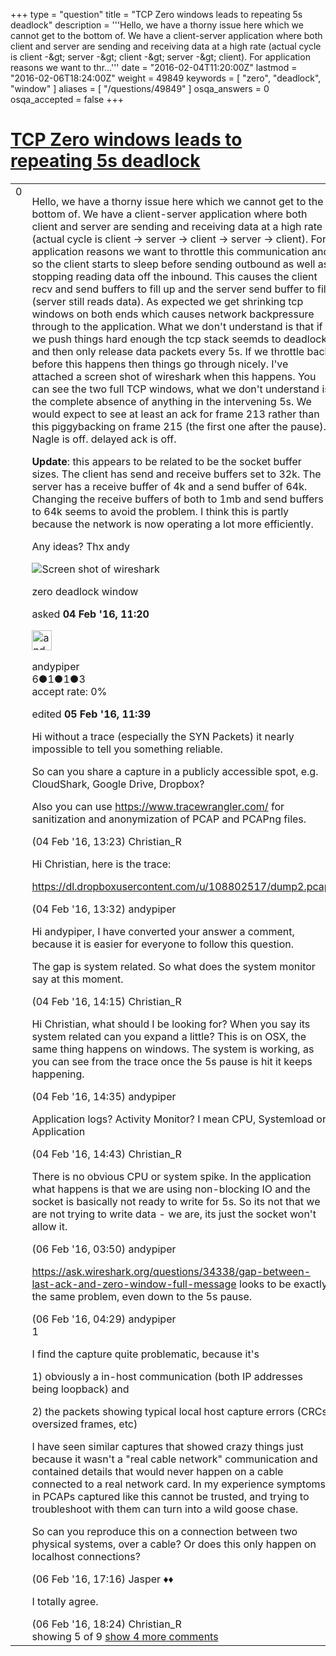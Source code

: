 +++
type = "question"
title = "TCP Zero windows leads to repeating 5s deadlock"
description = '''Hello, we have a thorny issue here which we cannot get to the bottom of. We have a client-server application where both client and server are sending and receiving data at a high rate (actual cycle is client -&amp;gt; server -&amp;gt; client -&amp;gt; server -&amp;gt; client). For application reasons we want to thr...'''
date = "2016-02-04T11:20:00Z"
lastmod = "2016-02-06T18:24:00Z"
weight = 49849
keywords = [ "zero", "deadlock", "window" ]
aliases = [ "/questions/49849" ]
osqa_answers = 0
osqa_accepted = false
+++

<div class="headNormal">

# [TCP Zero windows leads to repeating 5s deadlock](/questions/49849/tcp-zero-windows-leads-to-repeating-5s-deadlock)

</div>

<div id="main-body">

<div id="askform">

<table id="question-table" style="width:100%;"><colgroup><col style="width: 50%" /><col style="width: 50%" /></colgroup><tbody><tr class="odd"><td style="width: 30px; vertical-align: top"><div class="vote-buttons"><span id="post-49849-upvote" class="ajax-command post-vote up" rel="nofollow" title="I like this post (click again to cancel)"> </span><div id="post-49849-score" class="post-score" title="current number of votes">0</div><span id="post-49849-downvote" class="ajax-command post-vote down" rel="nofollow" title="I dont like this post (click again to cancel)"> </span> <span id="favorite-mark" class="ajax-command favorite-mark" rel="nofollow" title="mark/unmark this question as favorite (click again to cancel)"> </span><div id="favorite-count" class="favorite-count"></div></div></td><td><div id="item-right"><div class="question-body"><p>Hello, we have a thorny issue here which we cannot get to the bottom of. We have a client-server application where both client and server are sending and receiving data at a high rate (actual cycle is client -&gt; server -&gt; client -&gt; server -&gt; client). For application reasons we want to throttle this communication and so the client starts to sleep before sending outbound as well as stopping reading data off the inbound. This causes the client recv and send buffers to fill up and the server send buffer to fill (server still reads data). As expected we get shrinking tcp windows on both ends which causes network backpressure through to the application. What we don't understand is that if we push things hard enough the tcp stack seemds to deadlock and then only release data packets every 5s. If we throttle back before this happens then things go through nicely. I've attached a screen shot of wireshark when this happens. You can see the two full TCP windows, what we don't understand is the complete absence of anything in the intervening 5s. We would expect to see at least an ack for frame 213 rather than this piggybacking on frame 215 (the first one after the pause). Nagle is off. delayed ack is off.</p><p><strong>Update</strong>: this appears to be related to be the socket buffer sizes. The client has send and receive buffers set to 32k. The server has a receive buffer of 4k and a send buffer of 64k. Changing the receive buffers of both to 1mb and send buffers to 64k seems to avoid the problem. I think this is partly because the network is now operating a lot more efficiently.</p><p>Any ideas? Thx andy</p><p><img src="https://osqa-ask.wireshark.org/upfiles/Screen_Shot_2016-02-04_at_18.19.28.png" alt="Screen shot of wireshark" /></p></div><div id="question-tags" class="tags-container tags"><span class="post-tag tag-link-zero" rel="tag" title="see questions tagged &#39;zero&#39;">zero</span> <span class="post-tag tag-link-deadlock" rel="tag" title="see questions tagged &#39;deadlock&#39;">deadlock</span> <span class="post-tag tag-link-window" rel="tag" title="see questions tagged &#39;window&#39;">window</span></div><div id="question-controls" class="post-controls"></div><div class="post-update-info-container"><div class="post-update-info post-update-info-user"><p>asked <strong>04 Feb '16, 11:20</strong></p><img src="https://secure.gravatar.com/avatar/76f3605625c8366e05d6f53a04eab397?s=32&amp;d=identicon&amp;r=g" class="gravatar" width="32" height="32" alt="andypiper&#39;s gravatar image" /><p><span>andypiper</span><br />
<span class="score" title="6 reputation points">6</span><span title="1 badges"><span class="badge1">●</span><span class="badgecount">1</span></span><span title="1 badges"><span class="silver">●</span><span class="badgecount">1</span></span><span title="3 badges"><span class="bronze">●</span><span class="badgecount">3</span></span><br />
<span class="accept_rate" title="Rate of the user&#39;s accepted answers">accept rate:</span> <span title="andypiper has no accepted answers">0%</span></p></img></div><div class="post-update-info post-update-info-edited"><p><span> edited <strong>05 Feb '16, 11:39</strong> </span></p></div></div><div id="comments-container-49849" class="comments-container"><span id="49865"></span><div id="comment-49865" class="comment"><div id="post-49865-score" class="comment-score"></div><div class="comment-text"><p>Hi without a trace (especially the SYN Packets) it nearly impossible to tell you something reliable.</p><p>So can you share a capture in a publicly accessible spot, e.g. CloudShark, Google Drive, Dropbox?</p><p>Also you can use <a href="https://www.tracewrangler.com/">https://www.tracewrangler.com/</a> for sanitization and anonymization of PCAP and PCAPng files.</p></div><div id="comment-49865-info" class="comment-info"><span class="comment-age">(04 Feb '16, 13:23)</span> <span class="comment-user userinfo">Christian_R</span></div></div><span id="49866"></span><div id="comment-49866" class="comment"><div id="post-49866-score" class="comment-score"></div><div class="comment-text"><p>Hi Christian, here is the trace:</p><p><a href="https://dl.dropboxusercontent.com/u/108802517/dump2.pcap">https://dl.dropboxusercontent.com/u/108802517/dump2.pcap</a></p></div><div id="comment-49866-info" class="comment-info"><span class="comment-age">(04 Feb '16, 13:32)</span> <span class="comment-user userinfo">andypiper</span></div></div><span id="49872"></span><div id="comment-49872" class="comment"><div id="post-49872-score" class="comment-score"></div><div class="comment-text"><p>Hi andypiper, I have converted your answer a comment, because it is easier for everyone to follow this question.</p><p>The gap is system related. So what does the system monitor say at this moment.</p></div><div id="comment-49872-info" class="comment-info"><span class="comment-age">(04 Feb '16, 14:15)</span> <span class="comment-user userinfo">Christian_R</span></div></div><span id="49873"></span><div id="comment-49873" class="comment"><div id="post-49873-score" class="comment-score"></div><div class="comment-text"><p>Hi Christian, what should I be looking for? When you say its system related can you expand a little? This is on OSX, the same thing happens on windows. The system is working, as you can see from the trace once the 5s pause is hit it keeps happening.</p></div><div id="comment-49873-info" class="comment-info"><span class="comment-age">(04 Feb '16, 14:35)</span> <span class="comment-user userinfo">andypiper</span></div></div><span id="49874"></span><div id="comment-49874" class="comment not_top_scorer"><div id="post-49874-score" class="comment-score"></div><div class="comment-text"><p>Application logs? Activity Monitor? I mean CPU, Systemload or Application</p></div><div id="comment-49874-info" class="comment-info"><span class="comment-age">(04 Feb '16, 14:43)</span> <span class="comment-user userinfo">Christian_R</span></div></div><span id="49923"></span><div id="comment-49923" class="comment not_top_scorer"><div id="post-49923-score" class="comment-score"></div><div class="comment-text"><p>There is no obvious CPU or system spike. In the application what happens is that we are using non-blocking IO and the socket is basically not ready to write for 5s. So its not that we are not trying to write data - we are, its just the socket won't allow it.</p></div><div id="comment-49923-info" class="comment-info"><span class="comment-age">(06 Feb '16, 03:50)</span> <span class="comment-user userinfo">andypiper</span></div></div><span id="49925"></span><div id="comment-49925" class="comment not_top_scorer"><div id="post-49925-score" class="comment-score"></div><div class="comment-text"><p><a href="https://ask.wireshark.org/questions/34338/gap-between-last-ack-and-zero-window-full-message">https://ask.wireshark.org/questions/34338/gap-between-last-ack-and-zero-window-full-message</a> looks to be exactly the same problem, even down to the 5s pause.</p></div><div id="comment-49925-info" class="comment-info"><span class="comment-age">(06 Feb '16, 04:29)</span> <span class="comment-user userinfo">andypiper</span></div></div><span id="49936"></span><div id="comment-49936" class="comment"><div id="post-49936-score" class="comment-score">1</div><div class="comment-text"><p>I find the capture quite problematic, because it's</p><p>1) obviously a in-host communication (both IP addresses being loopback) and</p><p>2) the packets showing typical local host capture errors (CRCs, oversized frames, etc)</p><p>I have seen similar captures that showed crazy things just because it wasn't a "real cable network" communication and contained details that would never happen on a cable connected to a real network card. In my experience symptoms in PCAPs captured like this cannot be trusted, and trying to troubleshoot with them can turn into a wild goose chase.</p><p>So can you reproduce this on a connection between two physical systems, over a cable? Or does this only happen on localhost connections?</p></div><div id="comment-49936-info" class="comment-info"><span class="comment-age">(06 Feb '16, 17:16)</span> <span class="comment-user userinfo">Jasper ♦♦</span></div></div><span id="49937"></span><div id="comment-49937" class="comment not_top_scorer"><div id="post-49937-score" class="comment-score"></div><div class="comment-text"><p>I totally agree.</p></div><div id="comment-49937-info" class="comment-info"><span class="comment-age">(06 Feb '16, 18:24)</span> <span class="comment-user userinfo">Christian_R</span></div></div></div><div id="comment-tools-49849" class="comment-tools"><span class="comments-showing"> showing 5 of 9 </span> <a href="#" class="show-all-comments-link">show 4 more comments</a></div><div class="clear"></div><div id="comment-49849-form-container" class="comment-form-container"></div><div class="clear"></div></div></td></tr></tbody></table>

</div>

</div>

